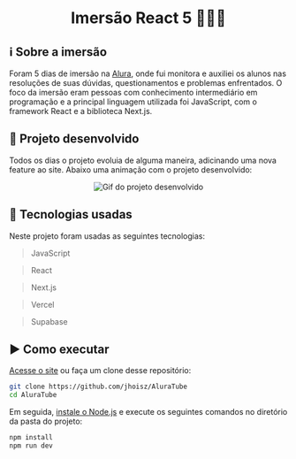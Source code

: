 <h1 align="center"> Imersão React 5 👩🏻‍💻  </h1>

## ℹ️ Sobre a imersão
Foram 5 dias de imersão na [Alura](https://www.alura.com.br/), onde fui monitora e auxiliei os alunos nas resoluções de suas dúvidas, questionamentos e problemas enfrentados. O foco da imersão eram pessoas com conhecimento intermediário em programação e a principal linguagem utilizada foi JavaScript, com o framework React e a biblioteca Next.js.

## :ledger: Projeto desenvolvido
Todos os dias o projeto evoluia de alguma maneira, adicinando uma nova feature ao site. Abaixo uma animação com o projeto desenvolvido:

<p align="center">
  <img src="https://github.com/jhoisz/AluraTube/blob/main/aluratubes.gif" alt= "Gif do projeto desenvolvido" />
</p>

## :hammer: Tecnologias usadas
Neste projeto foram usadas as seguintes tecnologias:

> JavaScript

> React

> Next.js

> Vercel

> Supabase

## :arrow_forward: Como executar
[Acesse o site](https://aluratube-scuba.vercel.app/) ou faça um clone desse repositório:

```bash
git clone https://github.com/jhoisz/AluraTube
cd AluraTube
```

Em seguida, [instale o Node.js](https://www.alura.com.br/artigos/como-instalar-node-js-windows-linux-macos) e execute os seguintes comandos no diretório da pasta do projeto:

```bash
npm install
npm run dev
```
